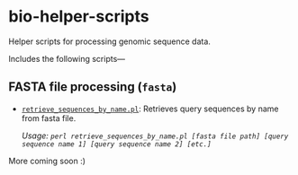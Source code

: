 # bio-helper-scripts
Helper scripts for processing genomic sequence data.

Includes the following scripts—

## FASTA file processing (`fasta`)
- [`retrieve_sequences_by_name.pl`](/fasta/retrieve_sequences_by_name.pl): Retrieves query sequences by name from fasta file.

   _Usage: `perl retrieve_sequences_by_name.pl [fasta file path] [query sequence name 1] [query sequence name 2] [etc.]`_

More coming soon :)
